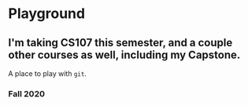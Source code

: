# Playground
## I'm taking CS107 this semester, and a couple other courses as well, including my Capstone.
A place to play with `git`.

### Fall 2020

